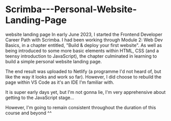 # Scrimba---Personal-Website-Landing-Page
website landing page
In early June 2023, I started the Frontend Developer Career Path with Scrimba. I had been working through Module 2: Web Dev Basics, in a chapter entitled, "Build & deploy your first website".
As well as being introduced to some more basic elements within HTML, CSS (and a teensy introduction to JavaScript), the chapter culminated in learning to build a simple personal website landing page.

The end result was uploaded to Netlify (a programme I'd not heard of, but like the way it looks and work so far).
However, I did choose to rebuild the page within VS Code as it's an IDE I'm familiar with.


It is super early days yet, but I'm not gonna lie, I'm very apprehensive about getting to the JavaScript stage...

However, I'm going to remain consistent throughout the duration of this course and beyond ^^
